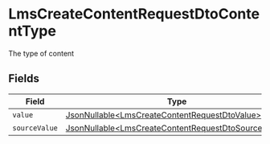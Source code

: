 # LmsCreateContentRequestDtoContentType

The type of content


## Fields

| Field                                                                                                                    | Type                                                                                                                     | Required                                                                                                                 | Description                                                                                                              |
| ------------------------------------------------------------------------------------------------------------------------ | ------------------------------------------------------------------------------------------------------------------------ | ------------------------------------------------------------------------------------------------------------------------ | ------------------------------------------------------------------------------------------------------------------------ |
| `value`                                                                                                                  | [JsonNullable\<LmsCreateContentRequestDtoValue>](../../models/components/LmsCreateContentRequestDtoValue.md)             | :heavy_minus_sign:                                                                                                       | N/A                                                                                                                      |
| `sourceValue`                                                                                                            | [JsonNullable\<LmsCreateContentRequestDtoSourceValue>](../../models/components/LmsCreateContentRequestDtoSourceValue.md) | :heavy_minus_sign:                                                                                                       | N/A                                                                                                                      |